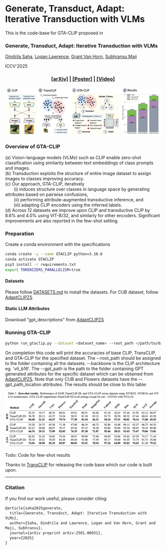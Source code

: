 # Generate, Transduct, Adapt: Iterative Transduction with VLMs 
This is the code-base for GTA-CLIP proposed in

### Generate, Transduct, Adapt: Iterative Transduction with VLMs 

[Oindrila Saha](http://oindrilasaha.github.io), [Logan Lawrence](https://www.linkedin.com/in/logan-lawrence-5a4782158), [Grant Van Horn](https://gvh.codes), [Subhransu Maji](http://people.cs.umass.edu/~smaji/) 

ICCV'2025

<h3 align="center">
  <a href="https://arxiv.org/abs/2501.06031">[arXiv]</a> | 
  <a href="https://github.com/cvl-umass/GTA-CLIP">[Poster]</a> |
  <a href="https://github.com/cvl-umass/GTA-CLIP  ">[Video]</a>
</h3>

![method](./extras/gta-clip_splash.png)

### Overview of GTA-CLIP

(a) Vision-language models (VLMs) such as CLIP enable zero-shot classification using similarity between text embeddings of class prompts and images.  
(b) Transduction exploits the structure of entire image dataset to assign images to classes improving accuracy.  
(c) Our approach, GTA-CLIP, iteratively  
  (i) induces structure over classes in language space by generating attributes based on pairwise confusions,  
  (ii) performing attribute-augmented transductive inference, and  
  (iii) adapting CLIP encoders using the inferred labels.  
(d) Across 12 datasets we improve upon CLIP and transductive CLIP by 8.6% and 4.0% using VIT-B/32, and similarly for other encoders. Significant improvements are also reported in the few-shot setting.

### Preparation
Create a conda environment with the specifications
```bash
conda create -y --name GTACLIP python=3.10.0
conda activate GTACLIP
pip3 install -r requirements.txt
export TOKENIZERS_PARALLELISM=true
```

#### Datasets

Please follow [DATASETS.md](DATASETS.md) to install the datasets.
For CUB dataset, follow [AdaptCLIPZS](https://github.com/cvl-umass/AdaptCLIPZS)

#### Static LLM Attributes

Download "gpt_descriptions" from [AdaptCLIPZS](https://github.com/cvl-umass/AdaptCLIPZS)

### Running GTA-CLIP
```bash
python run_gtaclip.py --dataset <dataset_name> --root_path </path/to/datasets/folder> --backbone <clip_backbone> --gpt_path </path/to/adaptclizs/visual/attributes --gpt_path_location </path/to/adaptclizs/location/attributes
```
On completion this code will print the accuracies of base CLIP, TransCLIP, and GTA-CLIP for the specified dataset. The --root_path should be assigned to the folder containing all the datasets. --backbone is the CLIP architecture eg. 'vit_b16'. The --gpt_path is the path to the folder containing GPT generated attributes for the specific dataset which can be obtained from [AdaptCLIPZS](https://github.com/cvl-umass/AdaptCLIPZS). Note that only CUB and Flowers datasets have the --gpt_path_location attributes. The results should be close to this table:

![results](./extras/gta-clip_results.png)

Todo: Code for few-shot results

Thanks to [TransCLIP](https://github.com/MaxZanella/transduction-for-vlms) for releasing the code base which our code is built upon.

---

### Citation

If you find our work useful, please consider citing:

```
@article{saha2025generate,
  title={Generate, Transduct, Adapt: Iterative Transduction with VLMs},
  author={Saha, Oindrila and Lawrence, Logan and Van Horn, Grant and Maji, Subhransu},
  journal={arXiv preprint arXiv:2501.06031},
  year={2025}
}
```




